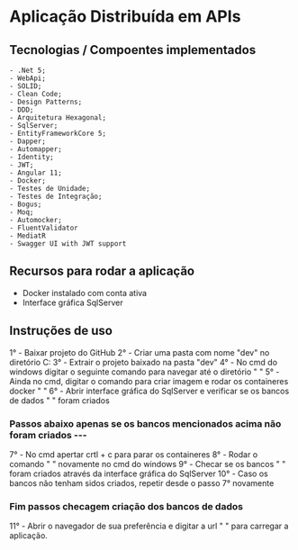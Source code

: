 # Aplicação Distribuída em APIs
 
## Tecnologias / Compoentes implementados

    - .Net 5;
    - WebApi;
    - SOLID;
    - Clean Code;
    - Design Patterns;
    - DDD;
    - Arquitetura Hexagonal;
    - SqlServer;
    - EntityFrameworkCore 5;
    - Dapper;
    - Automapper;
    - Identity;
    - JWT;
    - Angular 11;
    - Docker;
    - Testes de Unidade;
    - Testes de Integração;
    - Bogus;
    - Moq;
    - Automocker;
    - FluentValidator
    - MediatR
    - Swagger UI with JWT support

## Recursos para rodar a aplicação

   - Docker instalado com conta ativa
   - Interface gráfica SqlServer


## Instruções de uso

   1° - Baixar projeto do GitHub
   2° - Criar uma pasta com nome "dev" no diretório C:
   3° - Extrair o projeto baixado na pasta "dev"
   4° - No cmd do windows digitar o seguinte comando para navegar até o diretório " "
   5° - Ainda no cmd, digitar o comando para criar imagem e rodar os containeres docker " "
   6° - Abrir interface gráfica do SqlServer e verificar se os bancos de dados " " foram criados

### Passos abaixo apenas se os bancos mencionados acima não foram criados ---

   7° - No cmd apertar crtl + c para parar os containeres
   8° - Rodar o comando " " novamente no cmd do windows
   9° - Checar se os bancos " " foram criados através da interface gráfica do SqlServer
   10° - Caso os bancos não tenham sidos criados, repetir desde o passo 7° novamente

### Fim passos checagem criação dos bancos de dados

   11° - Abrir o navegador de sua preferência e digitar a url " " para carregar a aplicação.
